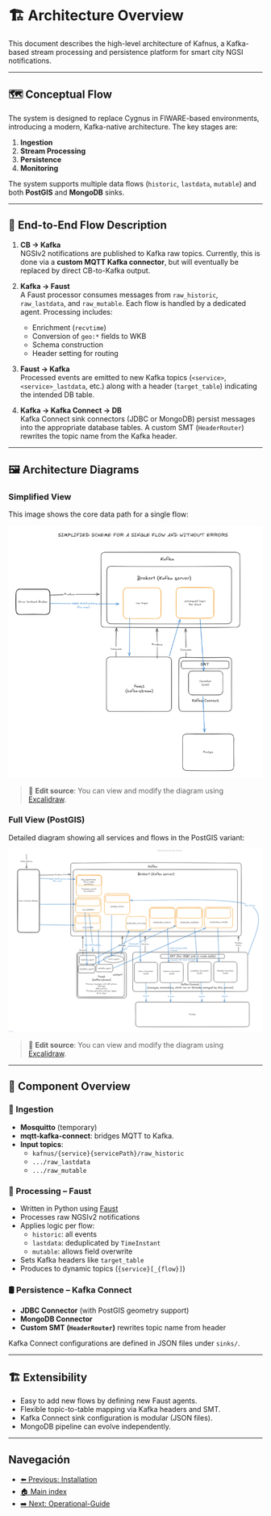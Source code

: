 # 🏗️ Architecture Overview

This document describes the high-level architecture of Kafnus, a Kafka-based stream processing and persistence platform for smart city NGSI notifications.

---

## 🗺️ Conceptual Flow

The system is designed to replace Cygnus in FIWARE-based environments, introducing a modern, Kafka-native architecture. The key stages are:

1. **Ingestion**
2. **Stream Processing**
3. **Persistence**
4. **Monitoring**

The system supports multiple data flows (`historic`, `lastdata`, `mutable`) and both **PostGIS** and **MongoDB** sinks.

---

## 🔄 End-to-End Flow Description

1. **CB → Kafka**  
   NGSIv2 notifications are published to Kafka raw topics. Currently, this is done via a **custom MQTT Kafka connector**, but will eventually be replaced by direct CB-to-Kafka output.

2. **Kafka → Faust**  
   A Faust processor consumes messages from `raw_historic`, `raw_lastdata`, and `raw_mutable`. Each flow is handled by a dedicated agent. Processing includes:
   - Enrichment (`recvtime`)
   - Conversion of `geo:*` fields to WKB
   - Schema construction
   - Header setting for routing

3. **Faust → Kafka**  
   Processed events are emitted to new Kafka topics (`<service>`, `<service>_lastdata`, etc.) along with a header (`target_table`) indicating the intended DB table.

4. **Kafka → Kafka Connect → DB**  
   Kafka Connect sink connectors (JDBC or MongoDB) persist messages into the appropriate database tables. A custom SMT (`HeaderRouter`) rewrites the topic name from the Kafka header.

---

## 🖼️ Architecture Diagrams

### Simplified View

This image shows the core data path for a single flow:

![Simplified Architecture](../doc/SimplifiedSchema.png)

> 📝 **Edit source**: You can view and modify the diagram using [Excalidraw](https://excalidraw.com/#room=e06782c4fdd1d900246a,f_sdKK90w0FsFWKnDWsYmw).


### Full View (PostGIS)

Detailed diagram showing all services and flows in the PostGIS variant:

![Full Architecture](../doc/FullSchema.png)

> 📝 **Edit source**: You can view and modify the diagram using [Excalidraw](https://excalidraw.com/#room=e06782c4fdd1d900246a,f_sdKK90w0FsFWKnDWsYmw).


---

## 🧩 Component Overview

### 🚪 Ingestion

- **Mosquitto** (temporary)
- **mqtt-kafka-connect**: bridges MQTT to Kafka.
- **Input topics**: 
  - `kafnus/{service}{servicePath}/raw_historic`
  - `.../raw_lastdata`
  - `.../raw_mutable`

### 🧠 Processing – Faust

- Written in Python using [Faust](https://faust.readthedocs.io/)
- Processes raw NGSIv2 notifications
- Applies logic per flow:
  - `historic`: all events
  - `lastdata`: deduplicated by `TimeInstant`
  - `mutable`: allows field overwrite
- Sets Kafka headers like `target_table`
- Produces to dynamic topics (`{service}[_{flow}]`)

### 🛢️ Persistence – Kafka Connect

- **JDBC Connector** (with PostGIS geometry support)
- **MongoDB Connector**
- **Custom SMT (`HeaderRouter`)** rewrites topic name from header

Kafka Connect configurations are defined in JSON files under `sinks/`.

---

## 🏗️ Extensibility

- Easy to add new flows by defining new Faust agents.
- Flexible topic-to-table mapping via Kafka headers and SMT.
- Kafka Connect sink configuration is modular (JSON files).
- MongoDB pipeline can evolve independently.

---

## Navegación

- [⬅️ Previous: Installation](/doc/01_installation.md)
- [🏠 Main index](../README.md#documentation)
- [➡️ Next: Operational-Guide](/doc/03_operational_guide.md)